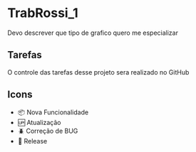 # TrabRossi_1

Devo descrever que tipo de grafico quero me especializar

## Tarefas

O controle das tarefas desse projeto sera realizado no GitHub

## Icons

- :package: Nova Funcionalidade
- :up: Atualização
- :beetle: Correção de BUG
- :checkered_flag: Release